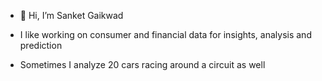 - 👋 Hi, I’m Sanket Gaikwad

- I like working on consumer and financial data for insights, analysis and prediction
- Sometimes I analyze 20 cars racing around a circuit as well 

<!---
Sanket-g-75/Sanket-g-75 is a ✨ special ✨ repository because its `README.md` (this file) appears on your GitHub profile.
You can click the Preview link to take a look at your changes.
--->
